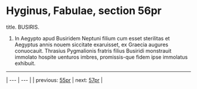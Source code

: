 # Hyginus, Fabulae, section 56pr

title. BUSIRIS.



1. In Aegypto apud Busiridem Neptuni filium cum esset sterilitas et Aegyptus annis nouem siccitate exaruisset, ex Graecia augures conuocauit. Thrasius Pygmalionis fratris filius Busiridi monstrauit immolato hospite uenturos imbres, promissis-que fidem ipse immolatus exhibuit.



---

| --- | --- |
| previous: [55pr](../55pr/) | next: [57pr](../57pr/) |